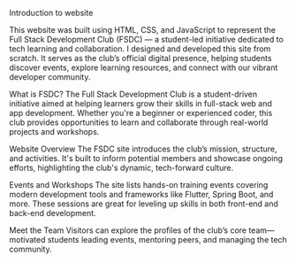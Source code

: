Introduction to website

This website was built using HTML, CSS, and JavaScript to represent the Full Stack Development Club (FSDC) — a student-led initiative dedicated to tech learning and collaboration.
I designed and developed this site from scratch. It serves as the club’s official digital presence, helping students discover events, explore learning resources, and connect with our vibrant developer community.

What is FSDC?
The Full Stack Development Club is a student-driven initiative aimed at helping learners grow their skills in full-stack web and app development. Whether you're a beginner or experienced coder, this club provides opportunities to learn and collaborate through real-world projects and workshops.

Website Overview
The FSDC site introduces the club’s mission, structure, and activities. It's built to inform potential members and showcase ongoing efforts, highlighting the club's dynamic, tech-forward culture.

Events and Workshops
The site lists hands-on training events covering modern development tools and frameworks like Flutter, Spring Boot, and more. These sessions are great for leveling up skills in both front-end and back-end development.

Meet the Team
Visitors can explore the profiles of the club’s core team—motivated students leading events, mentoring peers, and managing the tech community.
